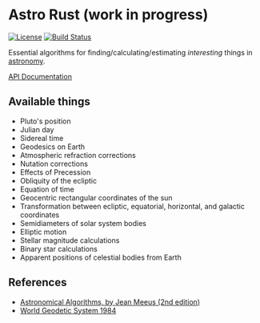 # Astro Rust (work in progress)

[![License](https://img.shields.io/packagist/l/doctrine/orm.svg)](https://github.com/saurvs/astro-rust/blob/master/LICENSE.md) [![Build Status](https://travis-ci.org/saurvs/astro-rust.svg?branch=master)](https://travis-ci.org/saurvs/astro-rust)

Essential algorithms for finding/calculating/estimating *interesting* things in [astronomy](https://en.wikipedia.org/wiki/Astronomy).

[API Documentation](https://saurvs.github.io/astro-rust/)

## Available things
* Pluto's position
* Julian day
* Sidereal time
* Geodesics on Earth
* Atmospheric refraction corrections
* Nutation corrections
* Effects of Precession
* Obliquity of the ecliptic
* Equation of time
* Geocentric rectangular coordinates of the sun
* Transformation between ecliptic, equatorial, horizontal, and galactic coordinates
* Semidiameters of solar system bodies
* Elliptic motion
* Stellar magnitude calculations
* Binary star calculations
* Apparent positions of celestial bodies from Earth

## References
* [Astronomical Algorithms, by Jean Meeus (2nd edition)](http://www.willbell.com/math/mc1.htm)
* [World Geodetic System 1984](https://confluence.qps.nl/pages/viewpage.action?pageId=29855173)
